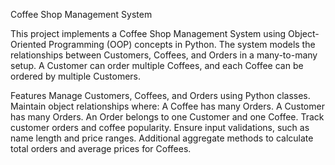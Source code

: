Coffee Shop Management System

This project implements a Coffee Shop Management System using Object-Oriented Programming (OOP) concepts in Python. The system models the relationships between Customers, Coffees, and Orders in a many-to-many setup. A Customer can order multiple Coffees, and each Coffee can be ordered by multiple Customers.

Features
Manage Customers, Coffees, and Orders using Python classes.
Maintain object relationships where:
A Coffee has many Orders.
A Customer has many Orders.
An Order belongs to one Customer and one Coffee.
Track customer orders and coffee popularity.
Ensure input validations, such as name length and price ranges.
Additional aggregate methods to calculate total orders and average prices for Coffees.
